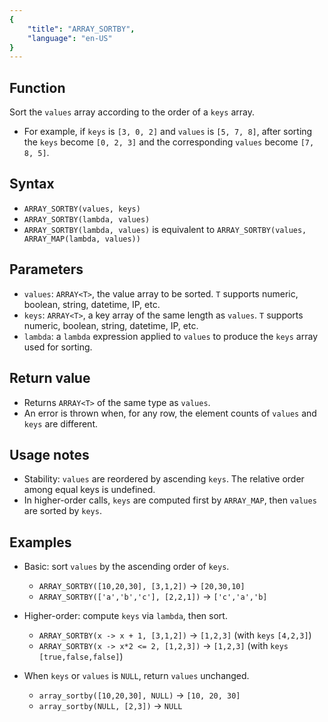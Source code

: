 ```yaml
---
{
    "title": "ARRAY_SORTBY",
    "language": "en-US"
}
---
```


## Function

Sort the `values` array according to the order of a `keys` array.
- For example, if `keys` is `[3, 0, 2]` and `values` is `[5, 7, 8]`, after sorting the `keys` become `[0, 2, 3]` and the corresponding `values` become `[7, 8, 5]`.

## Syntax

- `ARRAY_SORTBY(values, keys)`
- `ARRAY_SORTBY(lambda, values)`
- `ARRAY_SORTBY(lambda, values)` is equivalent to `ARRAY_SORTBY(values, ARRAY_MAP(lambda, values))`

## Parameters

- `values`: `ARRAY<T>`, the value array to be sorted. `T` supports numeric, boolean, string, datetime, IP, etc.
- `keys`: `ARRAY<T>`, a key array of the same length as `values`. `T` supports numeric, boolean, string, datetime, IP, etc.
- `lambda`: a `lambda` expression applied to `values` to produce the `keys` array used for sorting.

## Return value

- Returns `ARRAY<T>` of the same type as `values`.
- An error is thrown when, for any row, the element counts of `values` and `keys` are different.

## Usage notes

- Stability: `values` are reordered by ascending `keys`. The relative order among equal keys is undefined.
- In higher-order calls, `keys` are computed first by `ARRAY_MAP`, then `values` are sorted by `keys`.

## Examples

- Basic: sort `values` by the ascending order of `keys`.
  - `ARRAY_SORTBY([10,20,30], [3,1,2])` -> `[20,30,10]`
  - `ARRAY_SORTBY(['a','b','c'], [2,2,1])` -> `['c','a','b]`

- Higher-order: compute `keys` via `lambda`, then sort.
  - `ARRAY_SORTBY(x -> x + 1, [3,1,2])` -> `[1,2,3]` (with `keys` `[4,2,3]`)
  - `ARRAY_SORTBY(x -> x*2 <= 2, [1,2,3])` -> `[1,2,3]` (with `keys` `[true,false,false]`)

- When `keys` or `values` is `NULL`, return `values` unchanged.
  - `array_sortby([10,20,30], NULL)` -> `[10, 20, 30]`
  - `array_sortby(NULL, [2,3])` -> `NULL`



